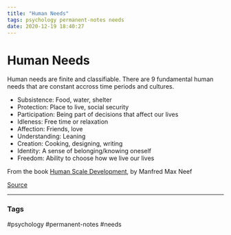 ```yaml
---
title: "Human Needs"
tags: psychology permanent-notes needs
date: 2020-12-19 18:40:27
---
```


# Human Needs

Human needs are finite and classifiable. There are 9 fundamental human needs that are constant accross time periods and cultures.
- Subsistence: Food, water, shelter 
- Protection: Place to live, social security
- Participation: Being part of decisions that affect our lives
- Idleness: Free time or relaxation
- Affection: Friends, love
- Understanding: Leaning
- Creation: Cooking, designing, writing
- Identity: A sense of belonging/knowing oneself
- Freedom: Ability to choose how we live our lives

From the book [Human Scale Development](http://www.wtf.tw/ref/max-neef.pdf), by Manfred Max Neef

[Source](https://www.youtube.com/watch?v=FyT9TMlzC6s)

---
### Tags
#psychology #permanent-notes #needs

